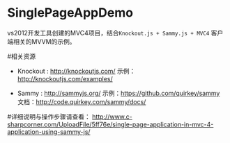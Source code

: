 SinglePageAppDemo
=================
vs2012开发工具创建的MVC4项目，结合`Knockout.js + Sammy.js + MVC4` 客户端相关的MVVM的示例。

#相关资源
- Knockout : http://knockoutjs.com/  示例： http://knockoutjs.com/examples/
 
- Sammy : http://sammyjs.org/  示例：https://github.com/quirkey/sammy   文档：http://code.quirkey.com/sammy/docs/
 

#详细说明与操作步骤请查看：
http://www.c-sharpcorner.com/UploadFile/5ff76e/single-page-application-in-mvc-4-application-using-sammy-js/
